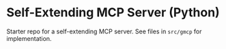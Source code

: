 # Self-Extending MCP Server (Python)

Starter repo for a self-extending MCP server. See files in `src/gmcp` for implementation.
